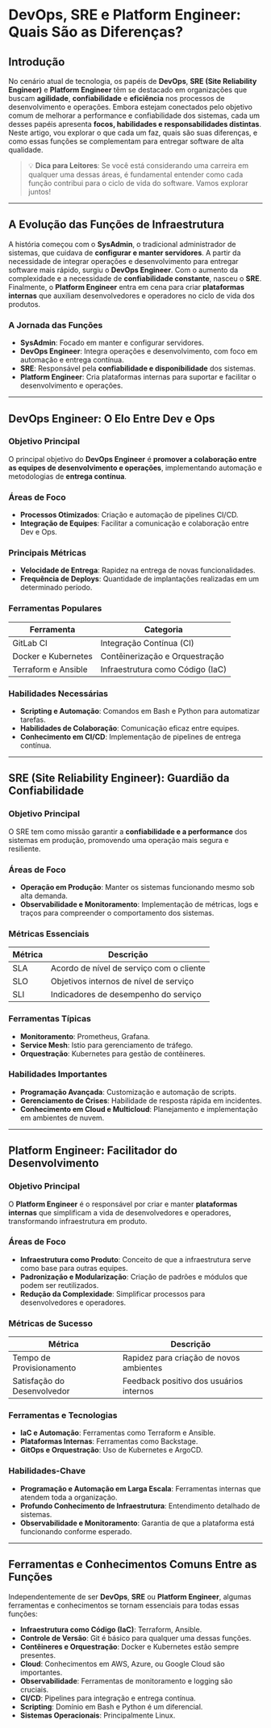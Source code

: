 # DevOps, SRE e Platform Engineer: Quais São as Diferenças?

## Introdução

No cenário atual de tecnologia, os papéis de **DevOps**, **SRE (Site Reliability Engineer)** e **Platform Engineer** têm se destacado em organizações que buscam **agilidade**, **confiabilidade** e **eficiência** nos processos de desenvolvimento e operações. Embora estejam conectados pelo objetivo comum de melhorar a performance e confiabilidade dos sistemas, cada um desses papéis apresenta **focos, habilidades e responsabilidades distintas**. Neste artigo, vou explorar o que cada um faz, quais são suas diferenças, e como essas funções se complementam para entregar software de alta qualidade.

> 💡 **Dica para Leitores**: Se você está considerando uma carreira em qualquer uma dessas áreas, é fundamental entender como cada função contribui para o ciclo de vida do software. Vamos explorar juntos!

---

## A Evolução das Funções de Infraestrutura

A história começou com o **SysAdmin**, o tradicional administrador de sistemas, que cuidava de **configurar e manter servidores**. A partir da necessidade de integrar operações e desenvolvimento para entregar software mais rápido, surgiu o **DevOps Engineer**. Com o aumento da complexidade e a necessidade de **confiabilidade constante**, nasceu o **SRE**. Finalmente, o **Platform Engineer** entra em cena para criar **plataformas internas** que auxiliam desenvolvedores e operadores no ciclo de vida dos produtos.

### A Jornada das Funções

- **SysAdmin**: Focado em manter e configurar servidores.
- **DevOps Engineer**: Integra operações e desenvolvimento, com foco em automação e entrega contínua.
- **SRE**: Responsável pela **confiabilidade e disponibilidade** dos sistemas.
- **Platform Engineer**: Cria plataformas internas para suportar e facilitar o desenvolvimento e operações.

---

## DevOps Engineer: O Elo Entre Dev e Ops

### Objetivo Principal

O principal objetivo do **DevOps Engineer** é **promover a colaboração entre as equipes de desenvolvimento e operações**, implementando automação e metodologias de **entrega contínua**.

### Áreas de Foco

- **Processos Otimizados**: Criação e automação de pipelines CI/CD.
- **Integração de Equipes**: Facilitar a comunicação e colaboração entre Dev e Ops.

### Principais Métricas

- **Velocidade de Entrega**: Rapidez na entrega de novas funcionalidades.
- **Frequência de Deploys**: Quantidade de implantações realizadas em um determinado período.

### Ferramentas Populares

| Ferramenta        | Categoria                  |
|-------------------|----------------------------|
| GitLab CI         | Integração Contínua (CI)   |
| Docker e Kubernetes | Contêinerização e Orquestração |
| Terraform e Ansible | Infraestrutura como Código (IaC) |

### Habilidades Necessárias

- **Scripting e Automação**: Comandos em Bash e Python para automatizar tarefas.
- **Habilidades de Colaboração**: Comunicação eficaz entre equipes.
- **Conhecimento em CI/CD**: Implementação de pipelines de entrega contínua.

---

## SRE (Site Reliability Engineer): Guardião da Confiabilidade

### Objetivo Principal

O SRE tem como missão garantir a **confiabilidade e a performance** dos sistemas em produção, promovendo uma operação mais segura e resiliente.

### Áreas de Foco

- **Operação em Produção**: Manter os sistemas funcionando mesmo sob alta demanda.
- **Observabilidade e Monitoramento**: Implementação de métricas, logs e traços para compreender o comportamento dos sistemas.

### Métricas Essenciais

| Métrica          | Descrição                                              |
|------------------|--------------------------------------------------------|
| SLA              | Acordo de nível de serviço com o cliente               |
| SLO              | Objetivos internos de nível de serviço                 |
| SLI              | Indicadores de desempenho do serviço                   |

### Ferramentas Típicas

- **Monitoramento**: Prometheus, Grafana.
- **Service Mesh**: Istio para gerenciamento de tráfego.
- **Orquestração**: Kubernetes para gestão de contêineres.

### Habilidades Importantes

- **Programação Avançada**: Customização e automação de scripts.
- **Gerenciamento de Crises**: Habilidade de resposta rápida em incidentes.
- **Conhecimento em Cloud e Multicloud**: Planejamento e implementação em ambientes de nuvem.

---

## Platform Engineer: Facilitador do Desenvolvimento

### Objetivo Principal

O **Platform Engineer** é o responsável por criar e manter **plataformas internas** que simplificam a vida de desenvolvedores e operadores, transformando infraestrutura em produto.

### Áreas de Foco

- **Infraestrutura como Produto**: Conceito de que a infraestrutura serve como base para outras equipes.
- **Padronização e Modularização**: Criação de padrões e módulos que podem ser reutilizados.
- **Redução da Complexidade**: Simplificar processos para desenvolvedores e operadores.

### Métricas de Sucesso

| Métrica                | Descrição                                  |
|------------------------|--------------------------------------------|
| Tempo de Provisionamento | Rapidez para criação de novos ambientes |
| Satisfação do Desenvolvedor | Feedback positivo dos usuários internos |

### Ferramentas e Tecnologias

- **IaC e Automação**: Ferramentas como Terraform e Ansible.
- **Plataformas Internas**: Ferramentas como Backstage.
- **GitOps e Orquestração**: Uso de Kubernetes e ArgoCD.

### Habilidades-Chave

- **Programação e Automação em Larga Escala**: Ferramentas internas que atendem toda a organização.
- **Profundo Conhecimento de Infraestrutura**: Entendimento detalhado de sistemas.
- **Observabilidade e Monitoramento**: Garantia de que a plataforma está funcionando conforme esperado.

---

## Ferramentas e Conhecimentos Comuns Entre as Funções

Independentemente de ser **DevOps**, **SRE** ou **Platform Engineer**, algumas ferramentas e conhecimentos se tornam essenciais para todas essas funções:

- **Infraestrutura como Código (IaC)**: Terraform, Ansible.
- **Controle de Versão**: Git é básico para qualquer uma dessas funções.
- **Contêineres e Orquestração**: Docker e Kubernetes estão sempre presentes.
- **Cloud**: Conhecimentos em AWS, Azure, ou Google Cloud são importantes.
- **Observabilidade**: Ferramentas de monitoramento e logging são cruciais.
- **CI/CD**: Pipelines para integração e entrega contínua.
- **Scripting**: Domínio em Bash e Python é um diferencial.
- **Sistemas Operacionais**: Principalmente Linux.
